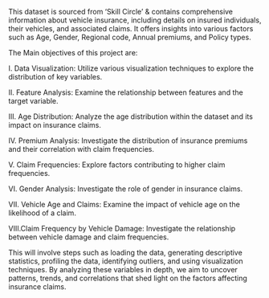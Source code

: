 This dataset is sourced from ‘Skill Circle’ & contains comprehensive information about vehicle insurance, including details on insured individuals, their vehicles, and associated claims. It offers insights into various factors such as Age, Gender, Regional code, Annual premiums, and Policy types.

The Main objectives of this project are:

I. Data Visualization: Utilize various visualization techniques to explore the distribution of key variables.

II. Feature Analysis: Examine the relationship between features and the target variable.

III. Age Distribution: Analyze the age distribution within the dataset and its impact on insurance claims.

IV. Premium Analysis: Investigate the distribution of insurance premiums and their correlation with claim frequencies.

V. Claim Frequencies: Explore factors contributing to higher claim frequencies.

VI. Gender Analysis: Investigate the role of gender in insurance claims.

VII. Vehicle Age and Claims: Examine the impact of vehicle age on the likelihood of a claim.

VIII.Claim Frequency by Vehicle Damage: Investigate the relationship between vehicle damage and claim frequencies.

This will involve steps such as loading the data, generating descriptive statistics, profiling the data, identifying outliers, and using visualization techniques. By analyzing these variables in depth, we aim to uncover patterns, trends, and correlations that shed light on the factors affecting insurance claims.
